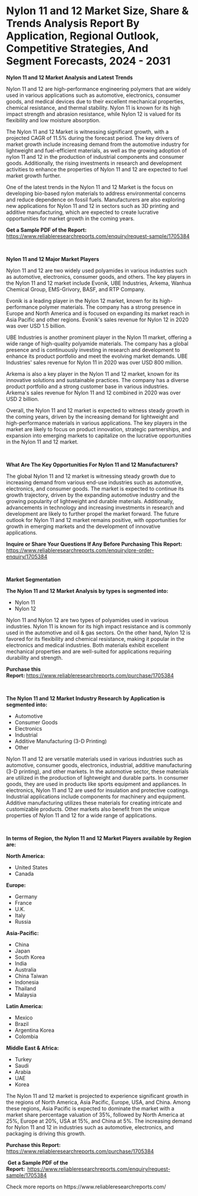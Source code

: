 <p><h1>Nylon 11 and 12 Market Size, Share & Trends Analysis Report By Application, Regional Outlook, Competitive Strategies, And Segment Forecasts, 2024 - 2031</h1></p><p><strong>Nylon 11 and 12 Market Analysis and Latest Trends</strong></p>
<p><p>Nylon 11 and 12 are high-performance engineering polymers that are widely used in various applications such as automotive, electronics, consumer goods, and medical devices due to their excellent mechanical properties, chemical resistance, and thermal stability. Nylon 11 is known for its high impact strength and abrasion resistance, while Nylon 12 is valued for its flexibility and low moisture absorption.</p><p>The Nylon 11 and 12 Market is witnessing significant growth, with a projected CAGR of 11.5% during the forecast period. The key drivers of market growth include increasing demand from the automotive industry for lightweight and fuel-efficient materials, as well as the growing adoption of nylon 11 and 12 in the production of industrial components and consumer goods. Additionally, the rising investments in research and development activities to enhance the properties of Nylon 11 and 12 are expected to fuel market growth further.</p><p>One of the latest trends in the Nylon 11 and 12 Market is the focus on developing bio-based nylon materials to address environmental concerns and reduce dependence on fossil fuels. Manufacturers are also exploring new applications for Nylon 11 and 12 in sectors such as 3D printing and additive manufacturing, which are expected to create lucrative opportunities for market growth in the coming years.</p></p>
<p><strong>Get a Sample PDF of the Report:&nbsp;</strong> <a href="https://www.reliableresearchreports.com/enquiry/request-sample/1705384">https://www.reliableresearchreports.com/enquiry/request-sample/1705384</a></p>
<p>&nbsp;</p>
<p><strong>Nylon 11 and 12 Major Market Players</strong></p>
<p><p>Nylon 11 and 12 are two widely used polyamides in various industries such as automotive, electronics, consumer goods, and others. The key players in the Nylon 11 and 12 market include Evonik, UBE Industries, Arkema, Wanhua Chemical Group, EMS-Grivory, BASF, and RTP Company. </p><p>Evonik is a leading player in the Nylon 12 market, known for its high-performance polymer materials. The company has a strong presence in Europe and North America and is focused on expanding its market reach in Asia Pacific and other regions. Evonik's sales revenue for Nylon 12 in 2020 was over USD 1.5 billion.</p><p>UBE Industries is another prominent player in the Nylon 11 market, offering a wide range of high-quality polyamide materials. The company has a global presence and is continuously investing in research and development to enhance its product portfolio and meet the evolving market demands. UBE Industries' sales revenue for Nylon 11 in 2020 was over USD 800 million.</p><p>Arkema is also a key player in the Nylon 11 and 12 market, known for its innovative solutions and sustainable practices. The company has a diverse product portfolio and a strong customer base in various industries. Arkema's sales revenue for Nylon 11 and 12 combined in 2020 was over USD 2 billion.</p><p>Overall, the Nylon 11 and 12 market is expected to witness steady growth in the coming years, driven by the increasing demand for lightweight and high-performance materials in various applications. The key players in the market are likely to focus on product innovation, strategic partnerships, and expansion into emerging markets to capitalize on the lucrative opportunities in the Nylon 11 and 12 market.</p></p>
<p>&nbsp;</p>
<p><strong>What Are The Key Opportunities For Nylon 11 and 12 Manufacturers?</strong></p>
<p><p>The global Nylon 11 and 12 market is witnessing steady growth due to increasing demand from various end-use industries such as automotive, electronics, and consumer goods. The market is expected to continue its growth trajectory, driven by the expanding automotive industry and the growing popularity of lightweight and durable materials. Additionally, advancements in technology and increasing investments in research and development are likely to further propel the market forward. The future outlook for Nylon 11 and 12 market remains positive, with opportunities for growth in emerging markets and the development of innovative applications.</p></p>
<p><strong>Inquire or Share Your Questions If Any Before Purchasing This Report:</strong> <a href="https://www.reliableresearchreports.com/enquiry/pre-order-enquiry/1705384">https://www.reliableresearchreports.com/enquiry/pre-order-enquiry/1705384</a></p>
<p>&nbsp;</p>
<p><strong>Market Segmentation</strong></p>
<p><strong>The Nylon 11 and 12 Market Analysis by types is segmented into:</strong></p>
<p><ul><li>Nylon 11</li><li>Nylon 12</li></ul></p>
<p><p>Nylon 11 and Nylon 12 are two types of polyamides used in various industries. Nylon 11 is known for its high impact resistance and is commonly used in the automotive and oil & gas sectors. On the other hand, Nylon 12 is favored for its flexibility and chemical resistance, making it popular in the electronics and medical industries. Both materials exhibit excellent mechanical properties and are well-suited for applications requiring durability and strength.</p></p>
<p><strong>Purchase this Report:&nbsp;</strong><a href="https://www.reliableresearchreports.com/purchase/1705384">https://www.reliableresearchreports.com/purchase/1705384</a></p>
<p>&nbsp;</p>
<p><strong>The Nylon 11 and 12 Market Industry Research by Application is segmented into:</strong></p>
<p><ul><li>Automotive</li><li>Consumer Goods</li><li>Electronics</li><li>Industrial</li><li>Additive Manufacturing (3-D Printing)</li><li>Other</li></ul></p>
<p><p>Nylon 11 and 12 are versatile materials used in various industries such as automotive, consumer goods, electronics, industrial, additive manufacturing (3-D printing), and other markets. In the automotive sector, these materials are utilized in the production of lightweight and durable parts. In consumer goods, they are used in products like sports equipment and appliances. In electronics, Nylon 11 and 12 are used for insulation and protective coatings. Industrial applications include components for machinery and equipment. Additive manufacturing utilizes these materials for creating intricate and customizable products. Other markets also benefit from the unique properties of Nylon 11 and 12 for a wide range of applications.</p></p>
<p>&nbsp;</p>
<p><strong>In terms of Region, the Nylon 11 and 12 Market Players available by Region are:</strong></p>
<p>
    <p> <strong> North America: </strong>
        <ul>
            <li>United States</li>
            <li>Canada</li>
        </ul>
        </p> 
    <p> <strong> Europe: </strong>
        <ul>
            <li>Germany</li>
            <li>France</li>
            <li>U.K.</li>
            <li>Italy</li>
            <li>Russia</li>
        </ul>
        </p> 
    <p> <strong> Asia-Pacific: </strong>
        <ul>
            <li>China</li>
            <li>Japan</li>
            <li>South Korea</li>
            <li>India</li>
            <li>Australia</li>
            <li>China Taiwan</li>
            <li>Indonesia</li>
            <li>Thailand</li>
            <li>Malaysia</li>
        </ul>
        </p> 
    <p> <strong> Latin America: </strong>
        <ul>
            <li>Mexico</li>
            <li>Brazil</li>
            <li>Argentina Korea</li>
            <li>Colombia</li>
        </ul>
        </p> 
    <p> <strong> Middle East & Africa: </strong>
        <ul>
            <li>Turkey</li>
            <li>Saudi</li>
            <li>Arabia</li>
            <li>UAE</li>
            <li>Korea</li>
        </ul>
    </p>
    </p>
<p><p>The Nylon 11 and 12 market is projected to experience significant growth in the regions of North America, Asia Pacific, Europe, USA, and China. Among these regions, Asia Pacific is expected to dominate the market with a market share percentage valuation of 35%, followed by North America at 25%, Europe at 20%, USA at 15%, and China at 5%. The increasing demand for Nylon 11 and 12 in industries such as automotive, electronics, and packaging is driving this growth.</p></p>
<p><strong>Purchase this Report: </strong><a href="https://www.reliableresearchreports.com/purchase/1705384">https://www.reliableresearchreports.com/purchase/1705384</a></p>
<p>&nbsp;<strong>Get a Sample PDF of the Report:&nbsp;&nbsp;</strong><a href="https://www.reliableresearchreports.com/enquiry/request-sample/1705384">https://www.reliableresearchreports.com/enquiry/request-sample/1705384</a></p>
<p><strong></strong></p>
<p>Check more reports on https://www.reliableresearchreports.com/</p>